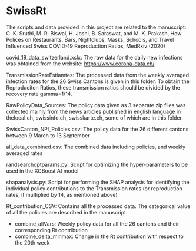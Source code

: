 # SwissRt
The scripts and data provided in this project are related to the manuscript: C. K. Sruthi, M. R. Biswal, H. Joshi, B. Saraswat, and M. K. Prakash, How Polices on Restaurants, Bars, Nightclubs, Masks, Schools, and Travel Influenced Swiss COVID-19 Reproduction Ratios, MedRxiv (2020)

covid_19_data_switzerland.xslx: The raw data for the daily new infections was obtained from the website: https://www.corona-data.ch/

TransmissionRateEstiamtes: The processed data from the weekly averaged infection rates for the 26 Swiss Cantons is given in this folder. To obtain the Reproduciton Ratios, these transmission ratios should be divided by the recovery rate gamma=1/14.

RawPolicyData_Sources: The policy data given as 3 separate zip files was collected mainly from the news articles published in english language in thelocal.ch, swissinfo.ch, swisskarte.ch, some of which are in this folder.

SwissCanton_NPI_Policies.csv: The policy data for the 26 different cantons between 9 March to 13 September

all_data_combined.csv: The combined data including policies, and weekly averaged rates

randsearchoptparams.py: Script for optimizing the hyper-parameters to be used in the XGBoost AI model

shapanalysis.py: Script for performing the SHAP analysis for identifying the individual policy contributions to the Transmission rates (or reproduction rates, if multiplied by 14, as mentioned above)

Rt_contribution_CSV: Contains all the processed data. The categorical value of all the policies are described in the manuscript.  
- combine_allVars: Weekly policy data for all the 26 cantons and their corresponding Rt contribution  
- combine_delta_minmax: Change in the Rt contribution with respect to the 20th week
